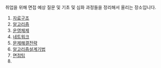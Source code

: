 취업을 위해 면접 예상 질문 및 기초 및 심화 과정들을 정리해서 올리는 장소입니다.


1. [자료구조](https://github.com/k220j/computerJob/wiki/%EC%9E%90%EB%A3%8C%EA%B5%AC%EC%A1%B0)
2. [알고리즘](.//k220j)
3. [운영체제](http://naver.com)
4. [네트워크](http://naver.com)
5. [문제해결전략](http://naver.com)
6. [알고리즘설계기법](http://naver.com)
7. [면접팁](https://github.com/k220j/computerJob/wiki/%EB%A9%B4%EC%A0%91-%EC%8B%9C-%ED%8C%81-%EB%B0%8F-%EA%B8%B0%EC%88%A0%EB%AC%B8%EC%A0%9C%EB%A5%BC-%ED%91%B8%EB%8A%94-%EB%8B%A8%EA%B3%84-%EB%93%B1-%EC%97%AC%EB%9F%AC%EA%B0%80%EC%A7%80-%ED%85%8C%ED%81%AC%EB%8B%89)
8. [](http://blog.naver.com/k220j)




 

